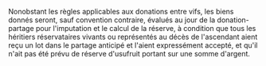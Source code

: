   
 Nonobstant les règles applicables aux donations entre vifs, les biens donnés seront, sauf convention contraire, évalués au jour de la donation-partage pour l'imputation et le calcul de la réserve, à condition que tous les héritiers réservataires vivants ou représentés au décès de l'ascendant aient reçu un lot dans le partage anticipé et l'aient expressément accepté, et qu'il n'ait pas été prévu de réserve d'usufruit portant sur une somme d'argent.  

  
